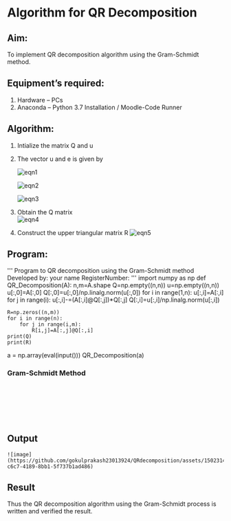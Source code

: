# Algorithm for QR Decomposition
## Aim:
To implement QR decomposition algorithm using the Gram-Schmidt method.
## Equipment’s required:
1.	Hardware – PCs
2.	Anaconda – Python 3.7 Installation / Moodle-Code Runner
## Algorithm:
1.	Intialize the matrix Q and u
2.	The vector u and e is given by

    ![eqn1](./ex4.jpg)

    ![eqn2](./ex6.jpg)

    ![eqn3](./ex3.jpg)

3.	Obtain the Q matrix   
    ![eqn4](./ex1.jpg)
4.	Construct the upper triangular matrix R
    ![eqn5](./ex2.jpg)



## Program:
''' 
Program to QR decomposition using the Gram-Schmidt method
Developed by: your name
RegisterNumber: 
'''
import numpy as np
def QR_Decomposition(A):
    n,m=A.shape
    Q=np.empty((n,n))
    u=np.empty((n,n))
    u[:,0]=A[:,0]
    Q[:,0]=u[:,0]/np.linalg.norm(u[:,0])
    for i in range(1,n):
        u[:,i]=A[:,i]
        for j in range(i):
             u[:,i]-=(A[:,i]@Q[:,j])*Q[:,j]
        Q[:,i]=u[:,i]/np.linalg.norm(u[:,i])   
    
    R=np.zeros((n,m))
    for i in range(n):
        for j in range(i,m):
            R[i,j]=A[:,j]@Q[:,i]
    print(Q)
    print(R)

a = np.array(eval(input()))
QR_Decomposition(a)
### Gram-Schmidt Method
```







```

## Output
```
![image](https://github.com/gokulprakash23013924/QRdecomposition/assets/150231472/a2ea8738-c6c7-4189-8bb1-5f737b1ad486)

```

## Result
Thus the QR decomposition algorithm using the Gram-Schmidt process is written and verified the result.
